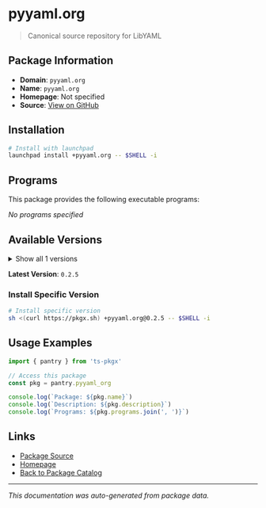# pyyaml.org

> Canonical source repository for LibYAML

## Package Information

- **Domain**: `pyyaml.org`
- **Name**: `pyyaml.org`
- **Homepage**: Not specified
- **Source**: [View on GitHub](https://github.com/pkgxdev/pantry/tree/main/projects/pyyaml.org/package.yml)

## Installation

```bash
# Install with launchpad
launchpad install +pyyaml.org -- $SHELL -i
```

## Programs

This package provides the following executable programs:

*No programs specified*

## Available Versions

<details>
<summary>Show all 1 versions</summary>

- `0.2.5`

</details>

**Latest Version**: `0.2.5`

### Install Specific Version

```bash
# Install specific version
sh <(curl https://pkgx.sh) +pyyaml.org@0.2.5 -- $SHELL -i
```

## Usage Examples

```typescript
import { pantry } from 'ts-pkgx'

// Access this package
const pkg = pantry.pyyaml_org

console.log(`Package: ${pkg.name}`)
console.log(`Description: ${pkg.description}`)
console.log(`Programs: ${pkg.programs.join(', ')}`)
```

## Links

- [Package Source](https://github.com/pkgxdev/pantry/tree/main/projects/pyyaml.org/package.yml)
- [Homepage](#)
- [Back to Package Catalog](../package-catalog.md)

---

*This documentation was auto-generated from package data.*
